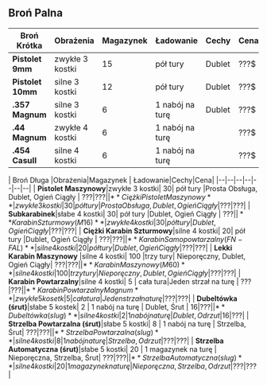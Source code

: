 

<h2>Broń Palna</h2>


| Broń Krótka|Obrażenia|Magazynek | Ładowanie|Cechy|Cena|
|--|--|--|--|--|--|
| **Pistolet 9mm**  |zwykłe 3 kostki| 15 | pół tury | Dublet| ???$|???|
| **Pistolet 10mm**  |silne 3 kostki| 12 | pół tury | Dublet| ???$|???|
| **.357 Magnum** |silne 3 kostki| 6 | 1 nabój na turę | Dublet| ???$|???|
| **.44 Magnum** |zwykłe 4 kostki| 6 | 1 nabój na turę | | ???$|???|
| **.454 Casull** |silne 4 kostki| 6 | 1 nabój na turę | | ???$|???|

| Broń Długa |Obrażenia|Magazynek | Ładowanie|Cechy|Cena|
|--|--|--|--|--|--|--|
| **Pistolet Maszynowy**|zwykłe 3 kostki| 30| pół tury |Prosta Obsługa, Dublet, Ogień Ciągły | ???$|???|
| **Ciężki Pistolet Maszynowy**|zwykłe 3 kostki| 30| pół tury |Prosta Obsługa, Dublet, Ogień Ciągły | ???$|???|
| **Subkarabinek**|słabe 4 kostki| 30| pół tury |Dublet, Ogień Ciągły | ???$|
| **Karabin Szturmowy (M16)**|zwykłe 4 kostki| 30| pół tury |Dublet, Ogień Ciągły | ???$|???|
| **Ciężki Karabin Szturmowy**|silne 4 kostki| 20| pół tury |Dublet, Ogień Ciągły | ???$|???|
| **Karabin Samopowtarzalny (FN-FAL)** |silne 4 kostki| 20 |pół tury | Dublet, Ogień Ciągły| ???$|???|
| **Lekki Karabin Maszynowy** |silne 4 kostki| 100 |trzy tury| Nieporęczny, Dublet, Ogień Ciągły| ???$|???|
| **Karabin Maszynowy (M60)** |silne 4 kostki| 100 |trzy tury| Nieporęczny, Dublet, Ogień Ciągły| ???$|???|
| **Karabin Powtarzalny**|silne 4 kostki| 5 | cała tura|Jeden strzał na turę | ???$|???|
| **Karabin Powtarzalny Magnum**|zwykłe 5 kosetk| 5 | cała tura|Jeden strzał na turę | ???$|???|
| **Dubeltówka (śrut)**|słabe 5 kostek| 2 | 1 nabój na turę | Dublet, Śrut | 16$|???|
| **Dubeltówka (slug)**|silne 4 kostki| 2 | 1 nabój na turę | Dublet, Odrzut| 16$|???|
| **Strzelba Powtarzalna (śrut)**|słabe 5 kostki| 8 | 1 nabój na turę | Strzelba, Śrut| ???$|???|
| **Strzelba Powtarzalna (slug)**|silne 4 kostki| 8 | 1 nabój na turę | Strzelba, Odrzut| ???$|???|
| **Strzelba Automatyczna (śrut)**|słabe 5 kostki| 20 | 1 magazynek na turę | Nieporęczna, Strzelba, Śrut| ???$|???|
| **Strzelba Automatyczna (slug)**|silne 4 kostki| 20| 1 magazynek na turę | Nieporęczna, Strzelba, Odrzut| ???$|???|
